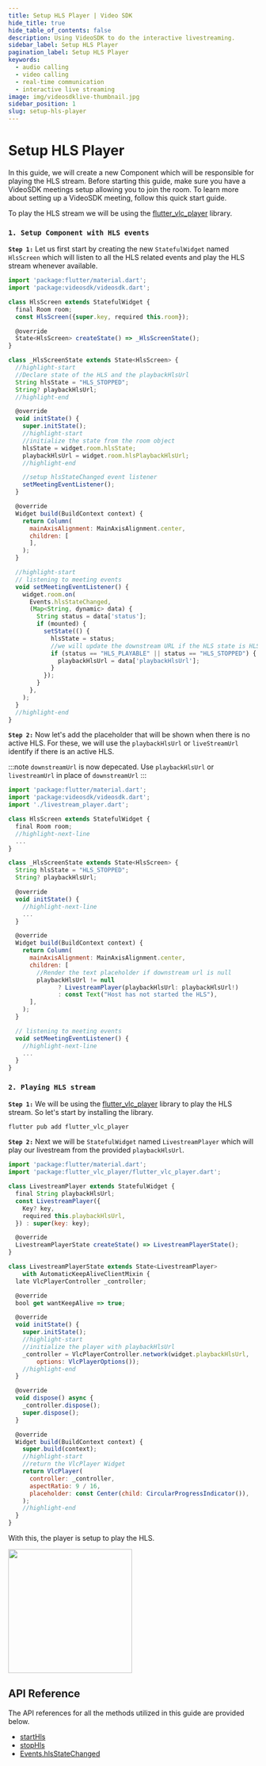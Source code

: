 ```yaml
---
title: Setup HLS Player | Video SDK
hide_title: true
hide_table_of_contents: false
description: Using VideoSDK to do the interactive livestreaming.
sidebar_label: Setup HLS Player
pagination_label: Setup HLS Player
keywords:
  - audio calling
  - video calling
  - real-time communication
  - interactive live streaming
image: img/videosdklive-thumbnail.jpg
sidebar_position: 1
slug: setup-hls-player
---
```


# Setup HLS Player

In this guide, we will create a new Component which will be responsible for playing the HLS stream.
Before starting this guide, make sure you have a VideoSDK meetings setup allowing you to join the room. To learn more about setting up a VideoSDK meeting, follow this quick start guide.

To play the HLS stream we will be using the [flutter_vlc_player](https://pub.dev/packages/flutter_vlc_player) library.

### `1. Setup Component with HLS events`

**`Step 1:`** Let us first start by creating the new `StatefulWidget` named `HlsScreen` which will listen to all the HLS related events and play the HLS stream whenever available.

```js
import 'package:flutter/material.dart';
import 'package:videosdk/videosdk.dart';

class HlsScreen extends StatefulWidget {
  final Room room;
  const HlsScreen({super.key, required this.room});

  @override
  State<HlsScreen> createState() => _HlsScreenState();
}

class _HlsScreenState extends State<HlsScreen> {
  //highlight-start
  //Declare state of the HLS and the playbackHlsUrl
  String hlsState = "HLS_STOPPED";
  String? playbackHlsUrl;
  //highlight-end

  @override
  void initState() {
    super.initState();
    //highlight-start
    //initialize the state from the room object
    hlsState = widget.room.hlsState;
    playbackHlsUrl = widget.room.hlsPlaybackHlsUrl;
    //highlight-end

    //setup hlsStateChanged event listener
    setMeetingEventListener();
  }

  @override
  Widget build(BuildContext context) {
    return Column(
      mainAxisAlignment: MainAxisAlignment.center,
      children: [
      ],
    );
  }

  //highlight-start
  // listening to meeting events
  void setMeetingEventListener() {
    widget.room.on(
      Events.hlsStateChanged,
      (Map<String, dynamic> data) {
        String status = data['status'];
        if (mounted) {
          setState(() {
            hlsState = status;
            //we will update the downstream URL if the HLS state is HLS_PLAYABLE and HLS_STOPPED
            if (status == "HLS_PLAYABLE" || status == "HLS_STOPPED") {
              playbackHlsUrl = data['playbackHlsUrl'];
            }
          });
        }
      },
    );
  }
  //highlight-end
}
```

**`Step 2:`** Now let's add the placeholder that will be shown when there is no active HLS. For these, we will use the `playbackHlsUrl` or `liveStreamUrl` identify if there is an active HLS.

:::note
`downstreamUrl` is now depecated. Use `playbackHlsUrl` or `livestreamUrl` in place of `downstreamUrl`
:::

```js
import 'package:flutter/material.dart';
import 'package:videosdk/videosdk.dart';
import './livestream_player.dart';

class HlsScreen extends StatefulWidget {
  final Room room;
  //highlight-next-line
  ...
}

class _HlsScreenState extends State<HlsScreen> {
  String hlsState = "HLS_STOPPED";
  String? playbackHlsUrl;

  @override
  void initState() {
    //highlight-next-line
    ...
  }

  @override
  Widget build(BuildContext context) {
    return Column(
      mainAxisAlignment: MainAxisAlignment.center,
      children: [
        //Render the text placeholder if downstream url is null
        playbackHlsUrl != null
              ? LivestreamPlayer(playbackHlsUrl: playbackHlsUrl!)
              : const Text("Host has not started the HLS"),
      ],
    );
  }

  // listening to meeting events
  void setMeetingEventListener() {
    //highlight-next-line
    ...
  }
}
```

### `2. Playing HLS stream`

**`Step 1:`** We will be using the [flutter_vlc_player](https://pub.dev/packages/flutter_vlc_player) library to play the HLS stream. So let's start by installing the library.

```bash
flutter pub add flutter_vlc_player
```

**`Step 2:`** Next we will be `StatefulWidget` named `LivestreamPlayer` which will play our livestream from the provided `playbackHlsUrl`.

```js
import 'package:flutter/material.dart';
import 'package:flutter_vlc_player/flutter_vlc_player.dart';

class LivestreamPlayer extends StatefulWidget {
  final String playbackHlsUrl;
  const LivestreamPlayer({
    Key? key,
    required this.playbackHlsUrl,
  }) : super(key: key);

  @override
  LivestreamPlayerState createState() => LivestreamPlayerState();
}

class LivestreamPlayerState extends State<LivestreamPlayer>
    with AutomaticKeepAliveClientMixin {
  late VlcPlayerController _controller;

  @override
  bool get wantKeepAlive => true;

  @override
  void initState() {
    super.initState();
    //highlight-start
    //initialize the player with playbackHlsUrl
    _controller = VlcPlayerController.network(widget.playbackHlsUrl,
        options: VlcPlayerOptions());
    //highlight-end
  }

  @override
  void dispose() async {
    _controller.dispose();
    super.dispose();
  }

  @override
  Widget build(BuildContext context) {
    super.build(context);
    //highlight-start
    //return the VlcPlayer Widget
    return VlcPlayer(
      controller: _controller,
      aspectRatio: 9 / 16,
      placeholder: const Center(child: CircularProgressIndicator()),
    );
    //highlight-end
  }
}

```

With this, the player is setup to play the HLS.

<img src="https://cdn.videosdk.live/website-resources/docs-resources/flutter_ils_viewer_view.png" width="250"/>

## API Reference

The API references for all the methods utilized in this guide are provided below.

- [startHls](/flutter/api/sdk-reference/room-class/methods#starthls)
- [stopHls](/flutter/api/sdk-reference/room-class/methods#stophls)
- [Events.hlsStateChanged](/flutter/api/sdk-reference/room-class/events#hlsstatechanged)
